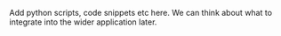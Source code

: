 Add python scripts, code snippets etc here. We can think about what to integrate into the wider application later.